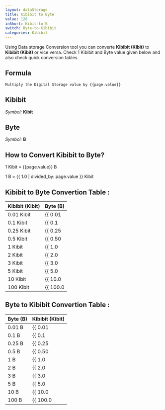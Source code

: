 ```yaml
---
layout: dataStorage
title: Kibibit to Byte
value: 128
inShort: Kibit-to-B
switch: Byte-to-Kibibit
categories: Kibibit
---
```


Using Data storage Conversion tool you can converte **Kibibit (Kibit)** to **Kibibit (Kibit)** or vice versa. Check 1 Kibibit and Byte value given below and also check quick conversion tables.

## Formula
`Multiply the Digital Storage value by {{page.value}}`

## Kibibit
*Symbol:* **Kibit**

## Byte
*Symbol:* **B**

## How to Convert Kibibit to Byte?

1 Kibit = {{page.value}} B

1 B = {{ 1.0 | divided_by: page.value }} Kibit


## Kibibit to Byte Convertion Table :

| Kibibit (Kibit) | Byte (B) |
| ---- | ---- |
| 0.01 Kibit | {{ 0.01 | times: page.value }} B |
| 0.1 Kibit | {{ 0.1 | times: page.value }} B |
| 0.25 Kibit | {{ 0.25 | times: page.value }} B |
| 0.5 Kibit | {{ 0.50 | times: page.value }} B |
| 1 Kibit | {{ 1.0 | times: page.value }} B |
| 2 Kibit | {{ 2.0 | times: page.value }} B |
| 3 Kibit | {{ 3.0 | times: page.value }} B |
| 5 Kibit | {{ 5.0 | times: page.value }} B |
| 10 Kibit | {{ 10.0 | times: page.value }} B |
| 100 Kibit | {{ 100.0 | times: page.value }} B |

## Byte to Kibibit Convertion Table :

| Byte (B) | Kibibit (Kibit) |
| ---- | ---- |
| 0.01 B | {{ 0.01 | divided_by: page.value }} Kibit |
| 0.1 B | {{ 0.1 | divided_by: page.value }} Kibit |
| 0.25 B | {{ 0.25 | divided_by: page.value }} Kibit |
| 0.5 B | {{ 0.50 | divided_by: page.value }} Kibit |
| 1 B | {{ 1.0 | divided_by: page.value }} Kibit |
| 2 B | {{ 2.0 | divided_by: page.value }} Kibit |
| 3 B | {{ 3.0 | divided_by: page.value }} Kibit |
| 5 B | {{ 5.0 | divided_by: page.value }} Kibit |
| 10 B | {{ 10.0 | divided_by: page.value }} Kibit |
| 100 B | {{ 100.0 | divided_by: page.value }} Kibit |


<script>
document.getElementById('selectInput')[3].selected = true
document.getElementById('selectOutput')[1].selected = true
</script>
